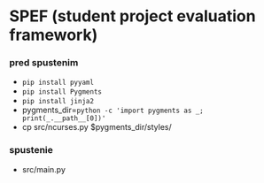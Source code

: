 # SPEF (student project evaluation framework)

### pred spustenim
* `pip install pyyaml`
* `pip install Pygments`
* `pip install jinja2`
* pygments_dir=`python -c 'import pygments as _; print(_.__path__[0])'`
* cp src/ncurses.py $pygments_dir/styles/

### spustenie
* src/main.py
